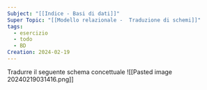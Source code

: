 ```yaml
---
Subject: "[[Indice - Basi di dati]]"
Super Topic: "[[Modello relazionale -  Traduzione di schemi]]"
tags:
  - esercizio
  - todo
  - BD
Creation: 2024-02-19
---
```

Tradurre il seguente schema concettuale
![[Pasted image 20240219031416.png]]